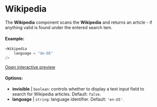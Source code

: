 # Wikipedia

The **Wikipedia** component scans the **Wikipedia** and returns an article - if anything valid is found under the entered search tem.

#### Example:

```js
<Wikipedia
    language = "de-DE"
/>
```

[Open interactive preview](https://isle.heinz.cmu.edu/components/wikipedia/)

#### Options:

* __invisible__ | `boolean`: controls whether to display a text input field to search for Wikipedia articles. Default: `false`.
* __language__ | `string`: language identifier. Default: `'en-US'`.
